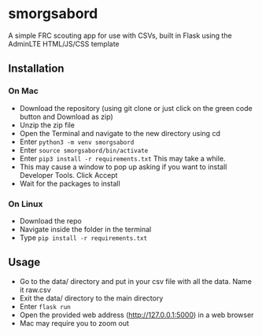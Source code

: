 # smorgsabord
A simple FRC scouting app for use with CSVs, built in Flask using the AdminLTE HTML/JS/CSS template

## Installation
### On Mac
- Download the repository (using git clone or just click on the green code button and Download as zip)
- Unzip the zip file
- Open the Terminal and navigate to the new directory using cd
- Enter `python3 -m venv smorgsabord`
- Enter `source smorgsabord/bin/activate`
- Enter `pip3 install -r requirements.txt` This may take a while.
- This may cause a window to pop up asking if you want to install Developer Tools. Click Accept
- Wait for the packages to install
### On Linux
- Download the repo
- Navigate inside the folder in the terminal
- Type `pip install -r requirements.txt`

## Usage
- Go to the data/ directory and put in your csv file with all the data. Name it raw.csv
- Exit the data/ directory to the main directory
- Enter `flask run`
- Open the provided web address (http://127.0.0.1:5000) in a web browser
- Mac may require you to zoom out
